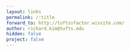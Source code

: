 ```yaml
---
layout: links
permalink: /:title
forward_to: http://tuftssfactor.wixsite.com/
author: richard.kim@tufts.edu
hidden: false
project: false
---
```

